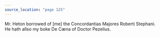 ```yaml
---
source_location: "page 125"
---
```

Mr. Heton borrowed of [me] the Concordantias Majores Roberti Stephani. He hath
allso my boke De Cæna of Doctor Pezelius.
